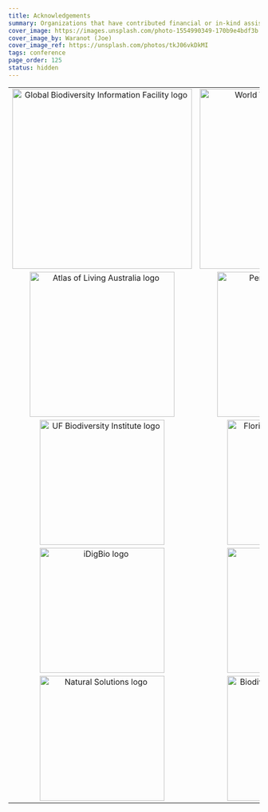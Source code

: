 ```yaml
---
title: Acknowledgements
summary: Organizations that have contributed financial or in-kind assistance to produce the conference are shown below.
cover_image: https://images.unsplash.com/photo-1554990349-170b9e4bdf3b
cover_image_by: Waranot (Joe)
cover_image_ref: https://unsplash.com/photos/tkJ06vkDkMI
tags: conference
page_order: 125
status: hidden
---
```



<table border="0">
<tbody>
<tr>
<td style="text-align: center; vertical-align: middle;" colspan="1"><a href="https://gbif.org"> <img src="https://static.tdwg.org/sponsors/gbif-2015.png" alt="Global Biodiversity Information Facility logo" width="360" height="" /> </a></td>
<td style="text-align: center; vertical-align: middle;" colspan="1"><a href="https://worldwildlife.org"> <img src="https://static.tdwg.org/sponsors/wwf-science-whitebkgd.png" alt="World Wild Life Fund - Science" width="360" height="" /> </a></td>
</tr>
<tr>
<td style="text-align: center; vertical-align: middle;" colspan="1"><a href="https://ala.org.au"> <img src="https://static.tdwg.org/sponsors/ala-logo-stacked-rgb-600.png" alt="Atlas of Living Australia logo" width="290" height="" /> </a></td>
<td style="text-align: center; vertical-align: middle;" colspan="1"><a href="https://pensoft.net"> <img src="https://static.tdwg.org/sponsors/pensoft-logo.png" alt="Pensoft Publishers logo" width="290" height="" /> </a></td>
</tr>
<tr>
<td style="text-align: center; vertical-align: middle;" colspan="1"><a href="https://biodiversity.research.ufl.edu/"> <img src="https://static.tdwg.org/sponsors/uf-biodiversity-institute.png" alt="UF Biodiversity Institute logo" width="250" height="" /> </a></td>
<td style="text-align: center; vertical-align: middle;" colspan="1"><a href="https://www.floridamuseum.ufl.edu/"> <img src="https://static.tdwg.org/sponsors/flmnh.png" alt="Florida Museum of Natural History logo" width="250" height="" /></a></td>
</tr>
<tr>
<td style="text-align: center; vertical-align: middle;" colspan="1"><a href="https://www.idigbio.org/"> <img src="https://static.tdwg.org/sponsors/idigbio_w799.png" alt="iDigBio logo" width="250" height="" /> </a></td>
<td style="text-align: center; vertical-align: middle;" colspan="1"><a href="https://research.ufl.edu/"> <img src="https://static.tdwg.org/sponsors/uf-research.png" alt="UF Research logo" width="250" height="" /> </a></td>
</tr>
<tr>
<td style="text-align: center; vertical-align: middle;" colspan="1"><a href="https://www.natural-solutions.eu/"> <img src="https://static.tdwg.org/sponsors/natural-solutions-logo-et-nom.png" alt="Natural Solutions logo" width="250" height="" /> </a></td>
<td style="text-align: center; vertical-align: middle;" colspan="1"><a href="https://biodiversitylibrary.org"> <img src="https://static.tdwg.org/sponsors/bhl-combined-1024x329.png" alt="Biodiversity Heritage Library logo" width="250" height="" /> </a></td>
</tr>
</tbody>
</table>
